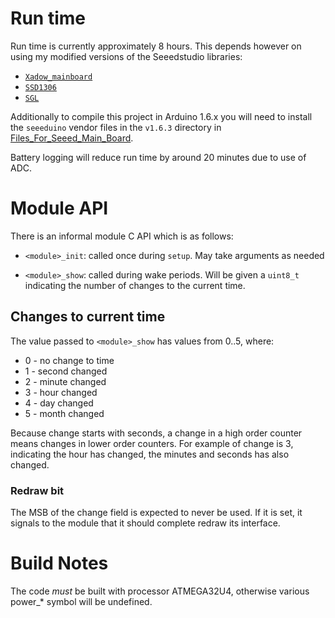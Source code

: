# Run time

Run time is currently approximately 8 hours. This depends however on
using my modified versions of the Seeedstudio libraries:

* [`Xadow_mainboard`](https://github.com/freespace/Xadow_MainBoard)
* [`SSD1306`](https://github.com/freespace/SSD1306)
* [`SGL`](https://github.com/freespace/SGL)

Additionally to compile this project in Arduino 1.6.x you will need to
install the `seeeduino` vendor files in the `v1.6.3` directory in
[Files_For_Seeed_Main_Board](https://github.com/freespace/Files_For_Seeed_Main_Board).

Battery logging will reduce run time by around 20 minutes due to use of
ADC.

# Module API

There is an informal module C API which is as follows:

* `<module>_init`: called once during `setup`. May take arguments as
                   needed

* `<module>_show`: called during wake periods. Will be given a `uint8_t`
                   indicating the number of changes to the current time.

## Changes to current time

The value passed to `<module>_show` has values from 0..5, where:

*  0 - no change to time
*  1 - second changed
*  2 - minute changed
*  3 - hour changed
*  4 - day changed
*  5 - month changed

Because change starts with seconds, a change in a high order counter
means changes in lower order counters. For example of change is 3,
indicating the hour has changed, the minutes and seconds has also
changed.

### Redraw bit

The MSB of the change field is expected to never be used. If it is set,
it signals to the module that it should complete redraw its interface.

# Build Notes

The code *must* be built with processor ATMEGA32U4, otherwise various power_*
symbol will be undefined.
